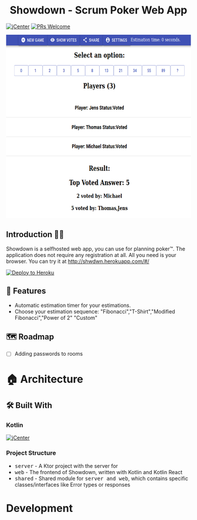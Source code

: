<h1 align="center">Showdown - Scrum Poker Web App</h1>

[![jCenter](https://img.shields.io/badge/Apache-2.0-green.svg
)](https://github.com/Foso/Showdown/blob/master/LICENSE)
[![PRs Welcome](https://img.shields.io/badge/PRs-welcome-brightgreen.svg?style=flat-square)](http://makeapullrequest.com)


<p align="left">
    <img src ="https://github.com/Foso/Showdown/blob/master/docs/img/ShowdownExample.png" height=500 />
 
</p>

## Introduction 🙋‍♂️
Showdown is a selfhosted web app, you can use for planning poker™. The application does not require any registration at all. All you need is your browser. You can try it at  http://shwdwn.herokuapp.com/#/

[![Deploy to Heroku](https://www.herokucdn.com/deploy/button.png)](https://heroku.com/deploy)


## 🎨 Features
- Automatic estimation timer for your estimations.
- Choose your estimation sequence:
 "Fibonacci","T-Shirt","Modified Fibonacci","Power of 2" "Custom"



## 🗺️ Roadmap
- [ ] Adding passwords to rooms

# 🏠 Architecture

## 🛠️ Built With
### Kotlin
[![jCenter](https://img.shields.io/badge/Kotlin-1.3.72-green.svg
)]()



### Project Structure
* <kbd>server</kbd> - A Ktor project with the server for 
* <kbd>web</kbd> - The frontend of Showdown, written with Kotlin and Kotlin React
* <kbd>shared</kbd> - Shared module for <kbd>server and web</kbd>, which contains specific classes/interfaces like Error types or responses

# Development

